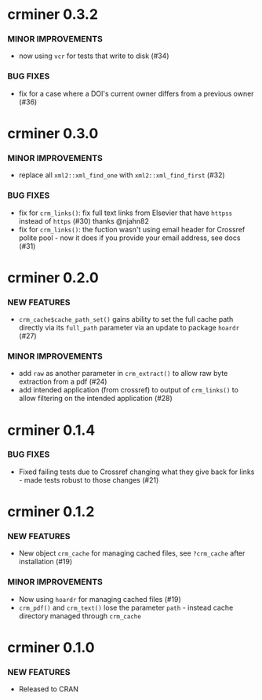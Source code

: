 crminer 0.3.2
=============

### MINOR IMPROVEMENTS

* now using `vcr` for tests that write to disk (#34)

### BUG FIXES

* fix for a case where a DOI's current owner differs from a previous owner  (#36)

crminer 0.3.0
=============

### MINOR IMPROVEMENTS

* replace all `xml2::xml_find_one` with `xml2::xml_find_first` (#32)

### BUG FIXES

* fix for `crm_links()`: fix full text links from Elsevier that have `httpss` instead of `https`  (#30) thanks @njahn82
* fix for `crm_links()`: the fuction wasn't using email header for Crossref polite pool - now it does if you provide your email address, see docs (#31)


crminer 0.2.0
=============

### NEW FEATURES

* `crm_cache$cache_path_set()` gains ability to set the full cache path directly via its `full_path` parameter via an update to package `hoardr`   (#27)

### MINOR IMPROVEMENTS

* add `raw` as another parameter in `crm_extract()` to allow raw byte extraction from a pdf (#24)
* add intended application (from crossref) to output of `crm_links()` to allow filtering on the intended application (#28)


crminer 0.1.4
=============

### BUG FIXES

* Fixed failing tests due to Crossref changing what they give
back for links - made tests robust to those changes (#21)


crminer 0.1.2
=============

### NEW FEATURES

* New object `crm_cache` for managing cached files, see `?crm_cache`
after installation (#19)

### MINOR IMPROVEMENTS

* Now using `hoardr` for managing cached files (#19)
* `crm_pdf()` and `crm_text()` lose the parameter `path` - instead cache
directory managed through `crm_cache`


crminer 0.1.0
=============

### NEW FEATURES

* Released to CRAN
